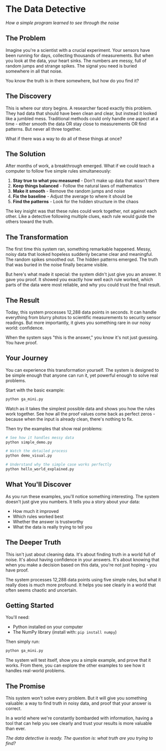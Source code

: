 # The Data Detective

*How a simple program learned to see through the noise*

## The Problem

Imagine you're a scientist with a crucial experiment. Your sensors have been running for days, collecting thousands of measurements. But when you look at the data, your heart sinks. The numbers are messy, full of random jumps and strange spikes. The signal you need is buried somewhere in all that noise.

You know the truth is in there somewhere, but how do you find it?

## The Discovery

This is where our story begins. A researcher faced exactly this problem. They had data that should have been clean and clear, but instead it looked like a jumbled mess. Traditional methods could only handle one aspect at a time - either smooth the data OR stay close to measurements OR find patterns. But never all three together.

What if there was a way to do all of these things at once?

## The Solution

After months of work, a breakthrough emerged. What if we could teach a computer to follow five simple rules simultaneously:

1. **Stay true to what you measured** - Don't make up data that wasn't there
2. **Keep things balanced** - Follow the natural laws of mathematics  
3. **Make it smooth** - Remove the random jumps and noise
4. **Fix the baseline** - Adjust the average to where it should be
5. **Find the patterns** - Look for the hidden structure in the chaos

The key insight was that these rules could work together, not against each other. Like a detective following multiple clues, each rule would guide the others toward the truth.

## The Transformation

The first time this system ran, something remarkable happened. Messy, noisy data that looked hopeless suddenly became clear and meaningful. The random spikes smoothed out. The hidden patterns emerged. The truth that was buried in the noise finally became visible.

But here's what made it special: the system didn't just give you an answer. It gave you proof. It showed you exactly how well each rule worked, which parts of the data were most reliable, and why you could trust the final result.

## The Result

Today, this system processes 12,288 data points in seconds. It can handle everything from blurry photos to scientific measurements to security sensor readings. But more importantly, it gives you something rare in our noisy world: confidence.

When the system says "this is the answer," you know it's not just guessing. You have proof.

## Your Journey

You can experience this transformation yourself. The system is designed to be simple enough that anyone can run it, yet powerful enough to solve real problems.

Start with the basic example:

```bash
python ga_mini.py
```

Watch as it takes the simplest possible data and shows you how the rules work together. See how all the proof values come back as perfect zeros - because when the input is already clean, there's nothing to fix.

Then try the examples that show real problems:

```bash
# See how it handles messy data
python simple_demo.py

# Watch the detailed process
python demo_visual.py

# Understand why the simple case works perfectly
python hello_world_explained.py
```

## What You'll Discover

As you run these examples, you'll notice something interesting. The system doesn't just give you numbers. It tells you a story about your data:

- How much it improved
- Which rules worked best
- Whether the answer is trustworthy
- What the data is really trying to tell you

## The Deeper Truth

This isn't just about cleaning data. It's about finding truth in a world full of noise. It's about having confidence in your answers. It's about knowing that when you make a decision based on this data, you're not just hoping - you have proof.

The system processes 12,288 data points using five simple rules, but what it really does is much more profound. It helps you see clearly in a world that often seems chaotic and uncertain.

## Getting Started

You'll need:
- Python installed on your computer
- The NumPy library (install with: `pip install numpy`)

Then simply run:
```bash
python ga_mini.py
```

The system will test itself, show you a simple example, and prove that it works. From there, you can explore the other examples to see how it handles real-world problems.

## The Promise

This system won't solve every problem. But it will give you something valuable: a way to find truth in noisy data, and proof that your answer is correct.

In a world where we're constantly bombarded with information, having a tool that can help you see clearly and trust your results is more valuable than ever.

*The data detective is ready. The question is: what truth are you trying to find?*
